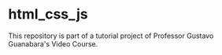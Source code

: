 # html_css_js
This repository is part of a tutorial project of Professor Gustavo Guanabara's Video Course.

